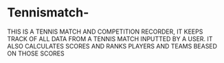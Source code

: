 # Tennismatch-

THIS IS A TENNIS MATCH AND COMPETITION RECORDER, IT KEEPS TRACK OF ALL DATA FROM A TENNIS MATCH INPUTTED BY A USER. IT ALSO CALCULATES SCORES AND RANKS PLAYERS AND TEAMS BEASED ON THOSE SCORES
